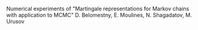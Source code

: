 Numerical experiments of "Martingale representations for Markov chains with
application to MCMC" D. Belomestny, E. Moulines, N. Shagadatov, M. Urusov
